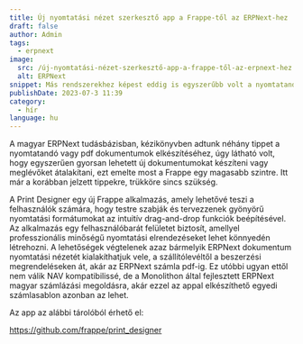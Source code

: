 ```yaml
---
title: Új nyomtatási nézet szerkesztő app a Frappe-től az ERPNext-hez
draft: false
author: Admin
tags:
  - erpnext
image:
  src: /új-nyomtatási-nézet-szerkesztő-app-a-frappe-től-az-erpnext-hez.png
  alt: ERPNext
snippet: Más rendszerekhez képest eddig is egyszerűbb volt a nyomtatandó vagy pdf dokumentumok elkészítése az ERPNext-tel, de mostantól tényleg bárkinek gyerekjáték.
publishDate: 2023-07-3 11:39
category:
  - hír
language: hu
---
```


A magyar ERPNext tudásbázisban, kézikönyvben adtunk néhány tippet a nyomtatandó vagy pdf dokumentumok elkészítéséhez, úgy látható volt, hogy egyszerűen gyorsan lehetett új dokumentumokat készíteni vagy meglévőket átalakítani, ezt emelte most a Frappe egy magasabb szintre. Itt már a korábban jelzett tippekre, trükköre sincs szükség.

A Print Designer egy új Frappe alkalmazás, amely lehetővé teszi a felhasználók számára, hogy testre szabják és tervezzenek gyönyörű nyomtatási formátumokat az intuitív drag-and-drop funkciók beépítésével. Az alkalmazás egy felhasználóbarát felületet biztosít, amellyel professzionális minőségű nyomtatási elrendezéseket lehet könnyedén létrehozni. A lehetőségek végtelenek azaz bármelyik ERPNext dokumentum nyomtatási nézetét kialakíthatjuk vele, a szállítólevéltől a beszerzési megrendeléseken át, akár az ERPNext számla pdf-ig. Ez utóbbi ugyan ettől nem válik NAV kompatibilissé, de a Monolithon által fejlesztett ERPNext magyar számlázási megoldásra, akár ezzel az appal elkészíthető egyedi számlasablon azonban az lehet.

Az app az alábbi tárolóból érhető el:

https://github.com/frappe/print_designer
